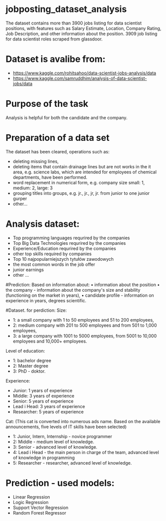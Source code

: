 # jobposting_dataset_analysis
The dataset contains more than 3900 jobs listing for data scientist positions, with features such as Salary Estimate, Location, Company Rating, Job Description, and other information about the position. 3909 job listing for data scientist roles scraped from glassdoor.


# Dataset is avalibe from:
- https://www.kaggle.com/rohitsahoo/data-scientist-jobs-analysis/data
- https://www.kaggle.com/samruddhim/analysis-of-data-scientist-jobs/data


# Purpose of the task
Analysis is helpful for both the candidate and the company. 

# Preparation of a data set
The dataset has been cleared, operations such as:
- deleting missing lines, 
- deleting items that contain drainage lines but are not works in the it area, e.g. science labs, which are intended for employees of chemical departments, have been performed.
- word replacement in numerical form, e.g. company size small: 1, medium: 2, large: 3
- grouping titles into groups, e.g. jr., jr., jr, jr. from junior to one junior gurper
- other...


# Analysis dataset:
- Top programming languages requrired by the companies
- Top Big Data Technologies requrired by the companies
- Experience/Education requrired by the companies
- other top skills required by companies
- Top 10 najpopularniejszych tytułów zawodowych
- the most common words in the job offer
- junior earnings
- other ...


#Prediction:
Based on information about:
• information about the position
• the company - information about the company's size and stability (functioning
on the market in years),
• candidate profile - information on experience in years, degrees
scientific.

#Dataset. for perdiction:
Size:
- 1: a small company with 1 to 50 employees and 51 to 200 employees,
- 2: medium company with 201 to 500 employees and from 501 to 1,000 employees,
- 3: a large company with 1001 to 5000 employees, from 5001 to 10,000 employees and 10,000+ employees.


Level of education:
- 1: bachelor degree
- 2: Master degree 
- 3: PhD - doktor.


Experience:
- Junior: 1 years of experience
- Middle: 3 years of experience
- Senior: 5 years of experience
- Lead i Head: 3 years of experience
- Researcher: 5 years of experience


Cat: 
(This cat is converted into numerous ads name. Based on the available announcements, five levels of IT skills have been selected)
- 1: Junior, Intern, Internship - novice programmer
- 2: Middle - medium level of knowledge.
- 3: Senior - advanced level of knowledge.
- 4: Lead i Head - the main person in charge of the team, advanced level of knowledge in programming
- 5: Researcher - researcher, advanced level of knowledge.

# Prediction - used models:
- Linear Regression 
- Logic Regression 
- Support Vector Regression 
- Random Forest Regressor
